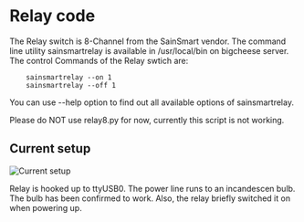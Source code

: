 # Relay code

The Relay switch is 8-Channel from the SainSmart vendor.
The command line utility sainsmartrelay is available in /usr/local/bin on bigcheese server.
The control Commands of the Relay swtich are:

```shell script
	sainsmartrelay --on 1
	sainsmartrelay --off 1
```

You can use --help option to find out all available options of sainsmartrelay.

Please do NOT use relay8.py for now, currently this script is not working.


## Current setup

![Current setup](setup.jpg)

Relay is hooked up to ttyUSB0. The power line runs to an incandescen bulb.
The bulb has been confirmed to work.
Also, the relay briefly switched it on when powering up.

